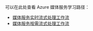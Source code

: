 可以在此处查看 Azure 媒体服务学习路径：

* [媒体服务实时流式处理工作流](https://azure.microsoft.com/documentation/learning-paths/media-services-streaming-live/)
* [媒体服务按需流式处理工作流](https://azure.microsoft.com/documentation/learning-paths/media-services-streaming-on-demand/)


<!--HONumber=Feb17_HO3-->


